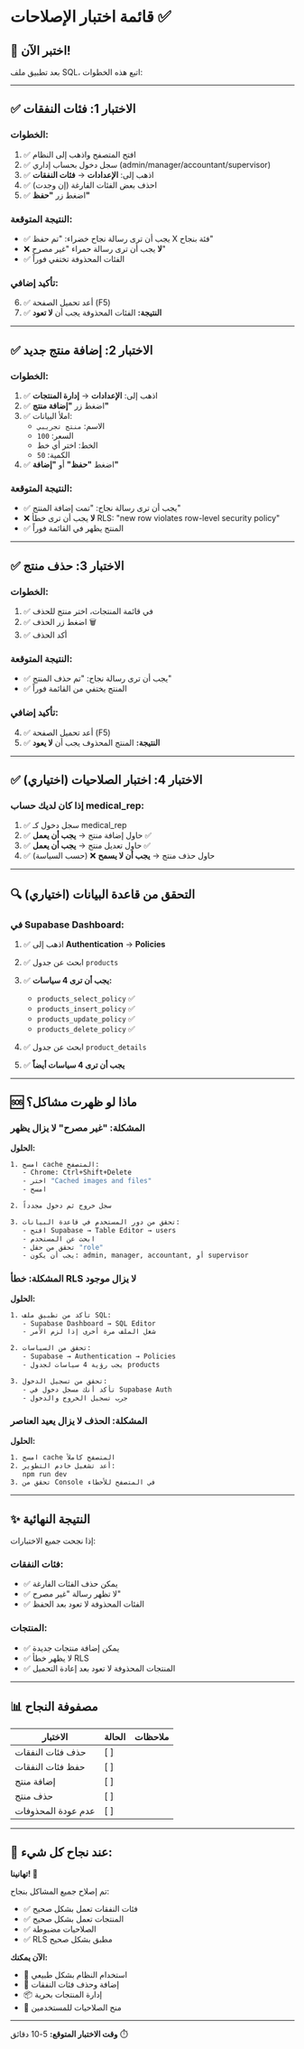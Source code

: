 # قائمة اختبار الإصلاحات ✅

## 🎯 اختبر الآن!

بعد تطبيق ملف SQL، اتبع هذه الخطوات:

---

## ✅ الاختبار 1: فئات النفقات

### الخطوات:
1. ✅ افتح المتصفح واذهب إلى النظام
2. ✅ سجل دخول بحساب إداري (admin/manager/accountant/supervisor)
3. ✅ اذهب إلى: **الإعدادات** → **فئات النفقات**
4. ✅ احذف بعض الفئات الفارغة (إن وجدت)
5. ✅ اضغط زر **"حفظ"**

### النتيجة المتوقعة:
- ✅ يجب أن ترى رسالة نجاح خضراء: "تم حفظ X فئة بنجاح"
- ❌ **لا** يجب أن ترى رسالة حمراء "غير مصرح"
- ✅ الفئات المحذوفة تختفي فوراً

### تأكيد إضافي:
6. ✅ أعد تحميل الصفحة (F5)
7. ✅ **النتيجة:** الفئات المحذوفة يجب أن **لا تعود**

---

## ✅ الاختبار 2: إضافة منتج جديد

### الخطوات:
1. ✅ اذهب إلى: **الإعدادات** → **إدارة المنتجات**
2. ✅ اضغط زر **"إضافة منتج"**
3. ✅ املأ البيانات:
   - الاسم: `منتج تجريبي`
   - السعر: `100`
   - الخط: اختر أي خط
   - الكمية: `50`
4. ✅ اضغط **"حفظ"** أو **"إضافة"**

### النتيجة المتوقعة:
- ✅ يجب أن ترى رسالة نجاح: "تمت إضافة المنتج"
- ❌ **لا** يجب أن ترى خطأ RLS: "new row violates row-level security policy"
- ✅ المنتج يظهر في القائمة فوراً

---

## ✅ الاختبار 3: حذف منتج

### الخطوات:
1. ✅ في قائمة المنتجات، اختر منتج للحذف
2. ✅ اضغط زر الحذف 🗑️
3. ✅ أكد الحذف

### النتيجة المتوقعة:
- ✅ يجب أن ترى رسالة نجاح: "تم حذف المنتج"
- ✅ المنتج يختفي من القائمة فوراً

### تأكيد إضافي:
4. ✅ أعد تحميل الصفحة (F5)
5. ✅ **النتيجة:** المنتج المحذوف يجب أن **لا يعود**

---

## ✅ الاختبار 4: اختبار الصلاحيات (اختياري)

### إذا كان لديك حساب medical_rep:
1. ✅ سجل دخول كـ medical_rep
2. ✅ حاول إضافة منتج → **يجب أن يعمل** ✅
3. ✅ حاول تعديل منتج → **يجب أن يعمل** ✅
4. ✅ حاول حذف منتج → **يجب أن لا يسمح** ❌ (حسب السياسة)

---

## 🔍 التحقق من قاعدة البيانات (اختياري)

### في Supabase Dashboard:

1. ✅ اذهب إلى **Authentication** → **Policies**
2. ✅ ابحث عن جدول `products`
3. ✅ **يجب أن ترى 4 سياسات:**
   - `products_select_policy` ✅
   - `products_insert_policy` ✅
   - `products_update_policy` ✅
   - `products_delete_policy` ✅

4. ✅ ابحث عن جدول `product_details`
5. ✅ **يجب أن ترى 4 سياسات أيضاً**

---

## 🆘 ماذا لو ظهرت مشاكل؟

### المشكلة: "غير مصرح" لا يزال يظهر

**الحلول:**
```bash
1. امسح cache المتصفح:
   - Chrome: Ctrl+Shift+Delete
   - اختر "Cached images and files"
   - امسح

2. سجل خروج ثم دخول مجدداً

3. تحقق من دور المستخدم في قاعدة البيانات:
   - افتح Supabase → Table Editor → users
   - ابحث عن المستخدم
   - تحقق من حقل "role"
   - يجب أن يكون: admin, manager, accountant, أو supervisor
```

### المشكلة: خطأ RLS لا يزال موجود

**الحلول:**
```bash
1. تأكد من تطبيق ملف SQL:
   - Supabase Dashboard → SQL Editor
   - شغل الملف مرة أخرى إذا لزم الأمر

2. تحقق من السياسات:
   - Supabase → Authentication → Policies
   - يجب رؤية 4 سياسات لجدول products

3. تحقق من تسجيل الدخول:
   - تأكد أنك مسجل دخول في Supabase Auth
   - جرب تسجيل الخروج والدخول
```

### المشكلة: الحذف لا يزال يعيد العناصر

**الحلول:**
```bash
1. امسح cache المتصفح كاملاً
2. أعد تشغيل خادم التطوير:
   npm run dev
3. تحقق من Console في المتصفح للأخطاء
```

---

## ✨ النتيجة النهائية

إذا نجحت جميع الاختبارات:

### فئات النفقات:
- ✅ يمكن حذف الفئات الفارغة
- ✅ لا تظهر رسالة "غير مصرح"
- ✅ الفئات المحذوفة لا تعود بعد الحفظ

### المنتجات:
- ✅ يمكن إضافة منتجات جديدة
- ✅ لا يظهر خطأ RLS
- ✅ المنتجات المحذوفة لا تعود بعد إعادة التحميل

---

## 📊 مصفوفة النجاح

| الاختبار | الحالة | ملاحظات |
|---------|--------|---------|
| حذف فئات النفقات | [ ] | |
| حفظ فئات النفقات | [ ] | |
| إضافة منتج | [ ] | |
| حذف منتج | [ ] | |
| عدم عودة المحذوفات | [ ] | |

---

## 🎉 عند نجاح كل شيء:

**تهانينا! 🎊**

تم إصلاح جميع المشاكل بنجاح:
- ✅ فئات النفقات تعمل بشكل صحيح
- ✅ المنتجات تعمل بشكل صحيح
- ✅ الصلاحيات مضبوطة
- ✅ RLS مطبق بشكل صحيح

**الآن يمكنك:**
- 🚀 استخدام النظام بشكل طبيعي
- 📝 إضافة وحذف فئات النفقات
- 📦 إدارة المنتجات بحرية
- 👥 منح الصلاحيات للمستخدمين

---

**وقت الاختبار المتوقع:** 5-10 دقائق ⏱️